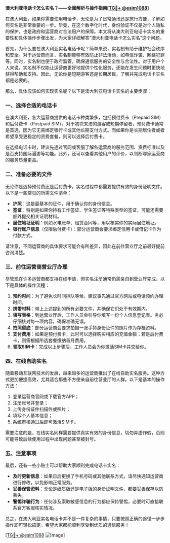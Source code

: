 **澳大利亚电话卡怎么实名？——全面解析与操作指南[[TG💪+ @esim1088](https://t.me/s/esim1088)]**

在澳大利亚，如果你需要使用电话卡，无论是为了日常通讯还是旅行方便，了解如何实名是非常重要的一步。毕竟，在这个数字化时代，身份验证不仅是对个人隐私的保护，也是政府和运营商对合法用户的保障。本文将从澳大利亚电话卡实名的重要性和具体操作步骤出发，为大家详细解答“澳大利亚电话卡怎么实名”这个问题。

首先，为什么要在澳大利亚实名电话卡呢？简单来说，实名制有助于维护社会秩序和安全。对于运营商而言，实名制能够有效防止非法活动，如电信诈骗、网络犯罪等。同时，实名制也便于政府监管，确保通信服务的安全性与合法性。对于用户个人来说，实名制不仅能让运营商更好地提供个性化服务，还能在发生问题时更快地获得帮助和支持。因此，无论你是短期游客还是长期居民，了解并完成电话卡实名都是必要的。

那么，具体应该如何实现实名呢？以下是澳大利亚电话卡实名的主要步骤：

### 一、选择合适的电话卡

在澳大利亚，各大运营商提供的电话卡种类繁多，包括预付费卡（Prepaid SIM）和后付费卡（Postpaid SIM）。对于初次来澳的游客或短期停留者，预付费卡通常是首选，因为它无需绑定银行卡或其他长期支付方式。而如果你是长期居住者或者希望享受更稳定的资费套餐，则可以选择后付费卡。

在选择电话卡时，建议先通过官网或客服了解各运营商的服务范围、资费标准以及是否支持国际漫游等功能。此外，还可以查看其他用户的评价，以判断哪家运营商的服务质量更高。

### 二、准备必要的文件

无论你是选择预付费还是后付费卡，实名过程中都需要提供有效的身份证明文件。以下是一些常见的所需文件清单：

- **护照**：这是最基本的证件，用于确认你的身份信息。
- **签证**：特别是如果你持有工作签证、学生签证等特殊类型的签证，可能还需要额外提交相关证明材料。
- **居住地址证明**：例如水电账单、租赁合同等，用以核实你的实际居住地址。
- **银行账户信息**（仅限后付费卡）：部分运营商会要求绑定信用卡或借记卡作为付款方式。

请注意，不同运营商的具体要求可能会有所差异，因此在前往营业厅之前最好提前咨询清楚。

### 三、前往运营商营业厅办理

尽管现在许多运营商都支持在线申请，但实名注册通常仍需亲自到营业厅完成。以下是具体的操作流程：

1. **预约时间**：为了避免长时间排队等候，建议事先通过官方网站或电话预约办理时间。
2. **携带材料**：带上上述提到的所有必要文件，并确保它们处于有效期内。
3. **填写表格**：到达营业厅后，工作人员会引导你填写一份个人信息登记表。务必仔细核对每一项内容，确保准确无误。
4. **拍照留底**：部分运营商会要求拍摄一张手持身份证件的照片作为存档资料。
5. **支付费用**：如果是预付费卡，此时可以选择购买相应的充值金额；若是后付费卡，则需根据所选套餐缴纳首月费用。
6. **领取SIM卡**：完成以上步骤后，工作人员会为你激活SIM卡并交给你。

### 四、在线自助实名

随着移动互联网技术的发展，越来越多的运营商推出了在线自助实名服务。这种方式更加便捷高效，尤其适合那些不方便亲自前往营业厅的人群。以下是基本的操作方法：

1. 登录运营商官网或下载官方APP；
2. 注册账号并登录；
3. 上传身份证件扫描件或照片；
4. 填写个人基本信息；
5. 系统审核通过后即可激活SIM卡。

需要注意的是，在线实名同样需要提供真实有效的身份信息，切勿弄虚作假，否则可能导致后续使用过程中出现问题甚至被封号。

### 五、注意事项

最后，还有一些小贴士可以帮助大家顺利完成电话卡实名：

- **及时更新信息**：如果日后更换了手机号码或其他联系方式，请尽快通知运营商进行修改，以免影响正常服务。
- **妥善保管资料**：无论是纸质版还是电子版的身份证明文件，都要妥善保存以防丢失。
- **警惕诈骗行为**：任何涉及索取敏感信息的行为都应保持警惕，必要时可直接联系官方客服核实情况。

总之，在澳大利亚实名电话卡并不是一件复杂的事情，只要按照正确的途径一步步操作即可轻松搞定。希望大家都能顺利享受到优质的通信服务！

[[TG💪+ @esim1088](https://t.me/s/esim1088) ![Image](https://i.postimg.cc/4NQfJmqS/Snipaste-2025-05-13-00-14-12.png)]